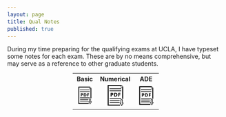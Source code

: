 ```yaml
---
layout: page
title: Qual Notes
published: true
---
```


During my time preparing for the qualifying exams at UCLA, I have typeset some notes for each exam. These are by no means comprehensive, but may serve as a reference to other graduate students.

<div class = "featured">
  <center>
  <table style="width: 200px; background-color:rgba(0, 0, 0, 0);">
    <tr>
      <th align="center">Basic</th>
      <th align="center">Numerical</th>
      <th align="center">ADE</th>
    </tr>
    <tr>
      <td align="center" width = "60px">
        <div class="brightness">
          <a href="https://arxiv.org/abs/1808.04723"><img src="/public/images/preprint-icon2.png" alt="preprint" class="image" style="width:50px">
          </a> 
        </div>
      </td>
      <td align="center" width = "60px">
        <div class="brightness">
          <a href="https://arxiv.org/abs/1808.04723"><img src="/public/images/preprint-icon2.png" alt="preprint" class="image" style="width:50px">
          </a> 
        </div>
      </td>  
      <td align="center" width = "100px">
        <div class="brightness">
          <a href="https://arxiv.org/abs/1808.04723"><img src="/public/images/preprint-icon2.png" alt="preprint" class="image" style="width:50px">
          </a>
        </div>
  	  </td>
    </tr>
  </table>
  </center>
</div>
